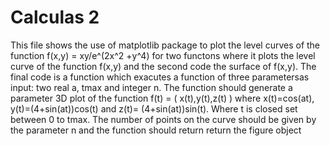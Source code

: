 # Calculas 2

This file shows the use of matplotlib package to plot the level curves of the function f(x,y) = xy/e^(2x^2 +y^4) for two functons where it plots the level curve of the function f(x,y) and the second code the surface of f(x,y). The final code is a function which exacutes a function of three parametersas input: two real a, tmax and integer n. The function should generate a parameter 3D plot of the function f(t) = ( x(t),y(t),z(t) ) where x(t)=cos(at), y(t)=(4+sin(at))cos(t) and z(t)= (4+sin(at))sin(t). Where t is closed set between 0 to tmax. The number of points on the curve should be given by the parameter n and the function should return return the figure object
